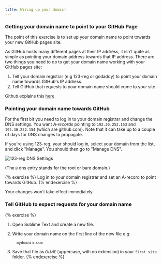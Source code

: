 ```yaml
---
title: Wiring up your domain
---
```


### Getting your domain name to point to your GitHub Page

The point of this exercise is to set up your domain name to point towards your new GitHub pages site.

As GitHub hosts many different pages at their IP address, it isn't quite as simple as pointing your domain address towards that IP address. There are two things you need to do to get your domain name working with your GitHub pages site:

1. Tell your domain registrar (e.g 123-reg or godaddy) to point your domain name towards GitHub's IP address.
2. Tell GitHub that requests to your domain name should come to your site.

Github explains this [here](https://help.github.com/articles/setting-up-a-custom-domain-with-pages).

### Pointing your domain name towards GitHub

For the first bit you need to log in to your domain registrar and change the DNS settings. You want *A-records* pointing to `192.30.252.153` and `192.30.252.154` (which are github.com). Note that it can take up to a couple of days for DNS changes to propagate.

If you're using 123-reg, your should log in, select your domain from the list, and click "Manage". You should then go to "Manage DNS".

![123-reg DNS Settings](/assets/dns_settings.png)

(The `@` dns entry stands for the root or bare domain.)

{% exercise %}
Log in to your domain registrar and set an A-record to point towards GitHub.
{% endexercise %}

Your changes won't take effect immediately.

### Tell GitHub to expect requests for your domain name

{% exercise %}
1. Open Sublime Text and create a new file.
2. Write your domain name on the first line of the new file e.g:

         mydomain.com

3. Save that file as `CNAME` (uppercase, with no extension) in your `first_site` folder.
{% endexercise %}

